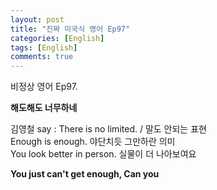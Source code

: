 ```yaml
---
layout: post
title: "진짜 미국식 영어 Ep97"
categories: [English]
tags: [English]
comments: true
---
```


비정상 영어 Ep97.

<b> 해도해도 너무하네 </b>

김영철 say : There is no limited. / 말도 안되는 표현 <br>
Enough is enough. 야단치듯 그만하란 의미 <br> 
You look better in person. 실물이 더 나아보여요 

<b> You just can't get enough, Can you</b> 
